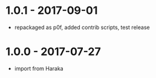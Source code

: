 
# 1.0.1 - 2017-09-01

- repackaged as p0f, added contrib scripts, test release

# 1.0.0 - 2017-07-27

- import from Haraka
